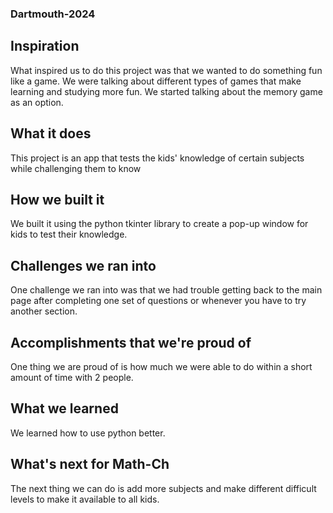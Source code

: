 ### Dartmouth-2024

## Inspiration
What inspired us to do this project was that we wanted to do something fun like a game. We were talking about different types of games that make learning and studying more fun. We started talking about the memory game as an option. 

## What it does
This project is an app that tests the kids' knowledge of certain subjects while challenging them to know

## How we built it
We built it using the python tkinter library to create a pop-up window for kids to test their knowledge. 

## Challenges we ran into
One challenge we ran into was that we had trouble getting back to the main page after completing one set of questions or whenever you have to try another section.

## Accomplishments that we're proud of
One thing we are proud of is how much we were able to do within a short amount of time with 2 people.

## What we learned
We learned how to use python better.

## What's next for Math-Ch
The next thing we can do is add more subjects and make different difficult levels to make it available to all kids.
